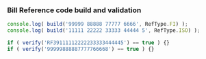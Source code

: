 ### Bill Reference code build and validation

```javascript
console.log( build('99999 88888 77777 6666', RefType.FI) );
console.log( build('11111 22222 33333 44444 5', RefType.ISO) );

if ( verify('RF39111112222233333444445') == true ) {}
if ( verify('99999888887777766668') == true ) {}
```